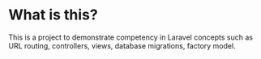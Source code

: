 # What is this?
This is a project to demonstrate competency in Laravel concepts such as URL routing, controllers, views, database migrations, factory model.
